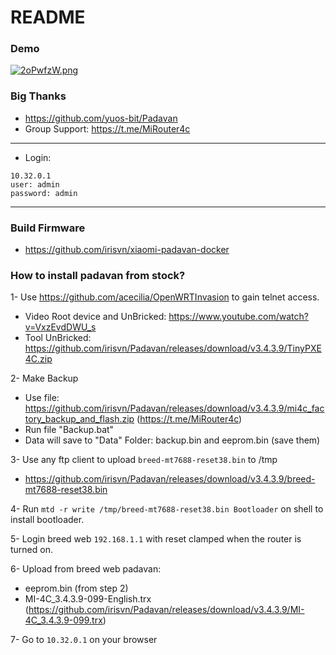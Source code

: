 
# README #

### Demo ###
[![2oPwfzW.png](https://i.imgur.com/2oPwfzW.png)](https://i.imgur.com/2oPwfzW.png)


### Big Thanks ###
* https://github.com/yuos-bit/Padavan
* Group Support: https://t.me/MiRouter4c

***

- Login:
```shell 
10.32.0.1 
user: admin
password: admin
```

***

### Build Firmware ###

* https://github.com/irisvn/xiaomi-padavan-docker

### How to install padavan from stock? ###

1- Use https://github.com/acecilia/OpenWRTInvasion to gain telnet access.

* Video Root device and UnBricked: https://www.youtube.com/watch?v=VxzEvdDWU_s
* Tool UnBricked: https://github.com/irisvn/Padavan/releases/download/v3.4.3.9/TinyPXE4C.zip

2- Make Backup

* Use file: https://github.com/irisvn/Padavan/releases/download/v3.4.3.9/mi4c_factory_backup_and_flash.zip (https://t.me/MiRouter4c)
* Run file "Backup.bat"
* Data will save to "Data" Folder: backup.bin and eeprom.bin (save them)

3- Use any ftp client to upload ```breed-mt7688-reset38.bin``` to /tmp

* https://github.com/irisvn/Padavan/releases/download/v3.4.3.9/breed-mt7688-reset38.bin

4- Run ``` mtd -r write /tmp/breed-mt7688-reset38.bin Bootloader ``` on shell to install bootloader.

5- Login breed web ```192.168.1.1``` with reset clamped when the router is turned on. 

6- Upload from breed web padavan:

* eeprom.bin (from step 2)
* MI-4C_3.4.3.9-099-English.trx (https://github.com/irisvn/Padavan/releases/download/v3.4.3.9/MI-4C_3.4.3.9-099.trx)

7- Go to ```10.32.0.1``` on your browser
